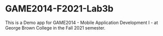 # GAME2014-F2021-Lab3b

This is a Demo app for GAME2014 - Mobile Application Development I - at George Brown College in the Fall 2021 semester.
